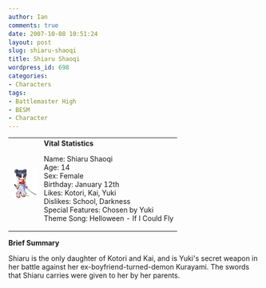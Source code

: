 ```yaml
---
author: Ian
comments: true
date: 2007-10-08 10:51:24
layout: post
slug: shiaru-shaoqi
title: Shiaru Shaoqi
wordpress_id: 698
categories:
- Characters
tags:
- Battlemaster High
- BESM
- Character
---
```


<table border="0" cellspacing="20">
<tr>
<td valign="center" width="50"><img src="/fiction/characters/avatars/shiaru.gif" /></td>
<td valign="top">
<b>Vital Statistics</b>
<p>Name: Shiaru Shaoqi<br />
Age: 14<br />
Sex: Female<br />
Birthday: January 12th<br />
Likes: Kotori, Kai, Yuki<br />
Dislikes: School, Darkness<br />
Special Features: Chosen by Yuki<br />
Theme Song: Helloween - If I Could Fly
</p></td>
</tr>
</table>
<p><b>Brief Summary</b></p>
<p>Shiaru is the only daughter of Kotori and Kai, and is Yuki&#039;s secret weapon in her battle against her ex-boyfriend-turned-demon Kurayami. The swords that Shiaru carries were given to her by her parents.</p>